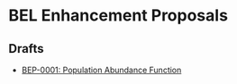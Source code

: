 # BEL Enhancement Proposals

## Drafts

- [BEP-0001: Population Abundance Function](https://github.com/cthoyt/bep/blob/master/docs/drafts/BEP-0001.md)

